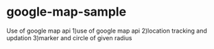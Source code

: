 # google-map-sample

Use of google map api
1)use of google map api
2)location tracking and updation
3)marker and circle of given radius
